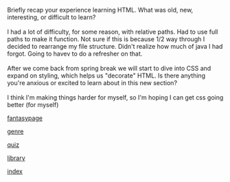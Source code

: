 Briefly recap your experience learning HTML. What was old, new, interesting, or difficult to learn?
<br>
<br>
I had a lot of difficulty, for some reason, with relative paths. Had to use full paths to make it function. Not sure if this is because 1/2 way through I decided to rearrange my file structure. Didn't realize how much of java I had forgot. Going to havev to do a refresher on that.
<br>
<br>
After we come back from spring break we will start to dive into CSS and expand on styling, which helps us "decorate" HTML. Is there anything you're anxious or excited to learn about in this new section?
<br>
<br>
I think I'm making things harder for myself, so I'm hoping I can get css going better (for myself)

[fantasypage](./Media/Images/fantasypagess.PNG)
<br>

[genre](./Media/Images/genress.PNG)
<br>

[quiz](./Root/Media/Images/screenshots/service_quizss.PNG)
<br>

[library](./Root/Media/Images/screenshots/libraryss.PNG)
<br>

[index](./Root/Media/Images/screenshots/indexss.PNG)